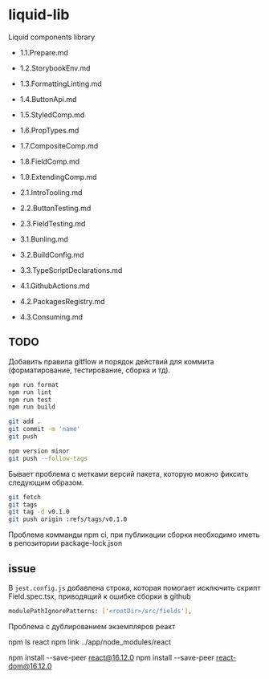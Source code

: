# liquid-lib

Liquid components library

- 1.1.Prepare.md
- 1.2.StorybookEnv.md
- 1.3.FormattingLinting.md
- 1.4.ButtonApi.md
- 1.5.StyledComp.md
- 1.6.PropTypes.md
- 1.7.CompositeComp.md
- 1.8.FieldComp.md
- 1.9.ExtendingComp.md

- 2.1.IntroTooling.md
- 2.2.ButtonTesting.md
- 2.3.FieldTesting.md

- 3.1.Bunling.md
- 3.2.BuildСonfig.md
- 3.3.TypeScriptDeclarations.md

- 4.1.GithubActions.md
- 4.2.PackagesRegistry.md
- 4.3.Consuming.md

## TODO

Добавить правила gitflow и порядок действий для коммита (форматирование, тестирование, сборка и тд).

```bash
npm run format
npm run lint
npm run test
npm run build
```

```bash
git add .
git commit -m 'name'
git push
```

```bash
npm version minor
git push --follow-tags
```

Бывает проблема с метками версий пакета, которую можно фиксить следующим образом.
```bash
git fetch
git tags
git tag -d v0.1.0
git push origin :refs/tags/v0.1.0
```

Проблема комманды npm ci, при публикации сборки необходимо иметь в репозитории package-lock.json

## issue

В `jest.config.js` добавлена строка, которая помогает исключить скрипт Field.spec.tsx, приводящий к ошибке сборки в github

```bash
modulePathIgnorePatterns: ['<rootDir>/src/fields'],
```

Проблема с дублированием экземпляров реакт

npm ls react
npm link ../app/node_modules/react

npm install --save-peer react@16.12.0
npm install --save-peer react-dom@16.12.0

